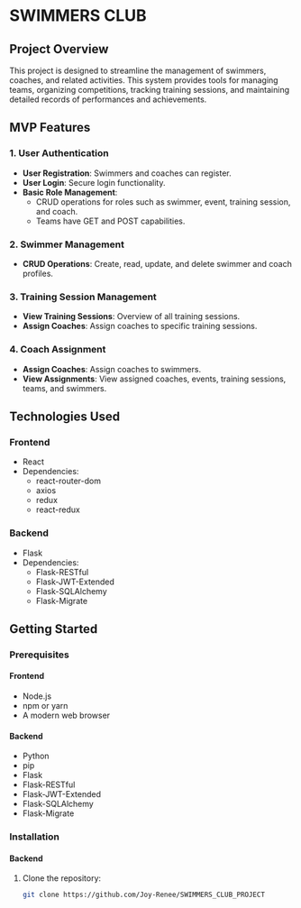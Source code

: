 # SWIMMERS CLUB

## Project Overview
This project is designed to streamline the management of swimmers, coaches, and related activities. This system provides tools for managing teams, organizing competitions, tracking training sessions, and maintaining detailed records of performances and achievements.

## MVP Features

### 1. User Authentication
- **User Registration**: Swimmers and coaches can register.
- **User Login**: Secure login functionality.
- **Basic Role Management**: 
  - CRUD operations for roles such as swimmer, event, training session, and coach.
  - Teams have GET and POST capabilities.

### 2. Swimmer Management
- **CRUD Operations**: Create, read, update, and delete swimmer and coach profiles.

### 3. Training Session Management
- **View Training Sessions**: Overview of all training sessions.
- **Assign Coaches**: Assign coaches to specific training sessions.

### 4. Coach Assignment
- **Assign Coaches**: Assign coaches to swimmers.
- **View Assignments**: View assigned coaches, events, training sessions, teams, and swimmers.

## Technologies Used

### Frontend
- React
- Dependencies:
  - react-router-dom
  - axios
  - redux
  - react-redux

### Backend
- Flask
- Dependencies:
  - Flask-RESTful
  - Flask-JWT-Extended
  - Flask-SQLAlchemy
  - Flask-Migrate

## Getting Started

### Prerequisites

#### Frontend
- Node.js
- npm or yarn
- A modern web browser

#### Backend
- Python
- pip
- Flask
- Flask-RESTful
- Flask-JWT-Extended
- Flask-SQLAlchemy
- Flask-Migrate

### Installation

#### Backend

1. Clone the repository:
   ```bash
   git clone https://github.com/Joy-Renee/SWIMMERS_CLUB_PROJECT
